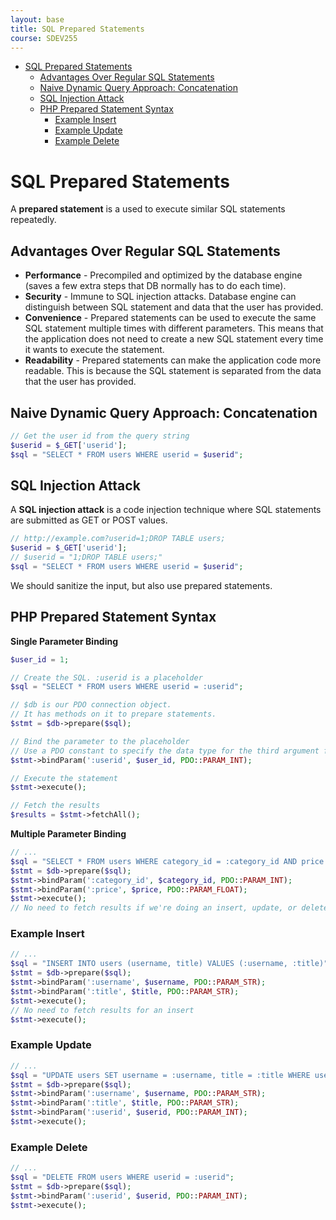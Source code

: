 ```yaml
---
layout: base
title: SQL Prepared Statements
course: SDEV255
---
```


- [SQL Prepared Statements](#sql-prepared-statements)
  - [Advantages Over Regular SQL Statements](#advantages-over-regular-sql-statements)
  - [Naive Dynamic Query Approach: Concatenation](#naive-dynamic-query-approach-concatenation)
  - [SQL Injection Attack](#sql-injection-attack)
  - [PHP Prepared Statement Syntax](#php-prepared-statement-syntax)
    - [Example Insert](#example-insert)
    - [Example Update](#example-update)
    - [Example Delete](#example-delete)

# SQL Prepared Statements

A **prepared statement** is a used to execute similar SQL statements repeatedly.

## Advantages Over Regular SQL Statements

- **Performance** - Precompiled and optimized by the database engine (saves a few extra steps that DB normally has to do each time).
- **Security** - Immune to SQL injection attacks. Database engine can distinguish between SQL statement and data that the user has provided.
- **Convenience** - Prepared statements can be used to execute the same SQL statement multiple times with different parameters. This means that the application does not need to create a new SQL statement every time it wants to execute the statement.
- **Readability** - Prepared statements can make the application code more readable. This is because the SQL statement is separated from the data that the user has provided.

## Naive Dynamic Query Approach: Concatenation

```php
// Get the user id from the query string
$userid = $_GET['userid'];
$sql = "SELECT * FROM users WHERE userid = $userid";
```

## SQL Injection Attack

A **SQL injection attack** is a code injection technique where SQL statements are submitted as GET or POST values.

```php
// http://example.com?userid=1;DROP TABLE users;
$userid = $_GET['userid'];
// $userid = "1;DROP TABLE users;"
$sql = "SELECT * FROM users WHERE userid = $userid";
```

We should sanitize the input, but also use prepared statements.

## PHP Prepared Statement Syntax

**Single Parameter Binding**

```php
$user_id = 1;

// Create the SQL. :userid is a placeholder
$sql = "SELECT * FROM users WHERE userid = :userid";

// $db is our PDO connection object.
// It has methods on it to prepare statements.
$stmt = $db->prepare($sql);

// Bind the parameter to the placeholder
// Use a PDO constant to specify the data type for the third argument for safety
$stmt->bindParam(':userid', $user_id, PDO::PARAM_INT);

// Execute the statement
$stmt->execute();

// Fetch the results
$results = $stmt->fetchAll();
```

**Multiple Parameter Binding**

```php
// ...
$sql = "SELECT * FROM users WHERE category_id = :category_id AND price <= :price";
$stmt = $db->prepare($sql);
$stmt->bindParam(':category_id', $category_id, PDO::PARAM_INT);
$stmt->bindParam(':price', $price, PDO::PARAM_FLOAT);
$stmt->execute();
// No need to fetch results if we're doing an insert, update, or delete
```

### Example Insert

```php
// ...
$sql = "INSERT INTO users (username, title) VALUES (:username, :title)";
$stmt = $db->prepare($sql);
$stmt->bindParam(':username', $username, PDO::PARAM_STR);
$stmt->bindParam(':title', $title, PDO::PARAM_STR);
$stmt->execute();
// No need to fetch results for an insert
$stmt->execute();
```

### Example Update

```php
// ...
$sql = "UPDATE users SET username = :username, title = :title WHERE userid = :userid";
$stmt = $db->prepare($sql);
$stmt->bindParam(':username', $username, PDO::PARAM_STR);
$stmt->bindParam(':title', $title, PDO::PARAM_STR);
$stmt->bindParam(':userid', $userid, PDO::PARAM_INT);
$stmt->execute();
```

### Example Delete

```php
// ...
$sql = "DELETE FROM users WHERE userid = :userid";
$stmt = $db->prepare($sql);
$stmt->bindParam(':userid', $userid, PDO::PARAM_INT);
$stmt->execute();
```
